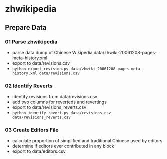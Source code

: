 # zhwikipedia

## Prepare Data
### 01 Parse zhwikipedia
* parse data dump of Chinese Wikipedia data/zhwiki-20061208-pages-meta-history.xml
* export to data/revisions.csv
* ```python export_revision.py data/zhwiki-20061208-pages-meta-history.xml data/revisions.csv```

### 02 Identify Reverts
* identify revisions from data/revisions.csv
* add two columns for reverteds and revertings
* export to data/revisions_reverts.csv
* ```python identify_revert.py data/revisions.csv data/revisions_reverts.csv```

### 03 Create Editors File
* calculate proportion of simplified and traditional Chinese used by editors
* determine if editors ever contributed in any block
* export to data/editors.csv

